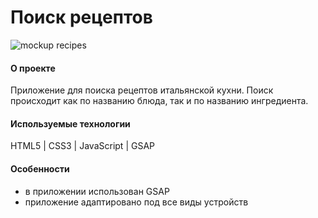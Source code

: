 # Поиск рецептов


![mockup recipes](https://github.com/Madina030596/recipes/assets/145129934/f0baedfc-acdc-4e91-849e-9d513058a707)


#### О проекте
Приложение для поиска рецептов итальянской кухни. Поиск происходит как по названию блюда, так и по названию ингредиента.


#### Используемые технологии
HTML5 | CSS3 | JavaScript | GSAP


#### Особенности
- в приложении использован GSAP
- приложение адаптировано под все виды устройств

